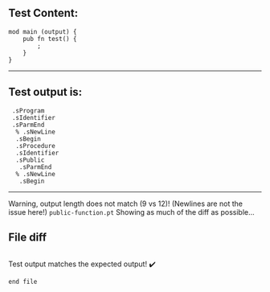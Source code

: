 
Test Content: 
-------------------------
```
mod main (output) {
    pub fn test() {
        ;
    }
}
```
------------------------
Test output is: 
-------------------------
```
 .sProgram
 .sIdentifier
 .sParmEnd
  % .sNewLine
  .sBegin
  .sProcedure
  .sIdentifier
  .sPublic
   .sParmEnd
  % .sNewLine
   .sBegin

```
------------------------
Warning, output length does not match (9 vs 12)!  (Newlines are not the issue here!) `public-function.pt`
Showing as much of the diff as possible...

File diff
-------------------------
```diff

```
Test output matches the expected output! :heavy_check_mark:

```
end file
